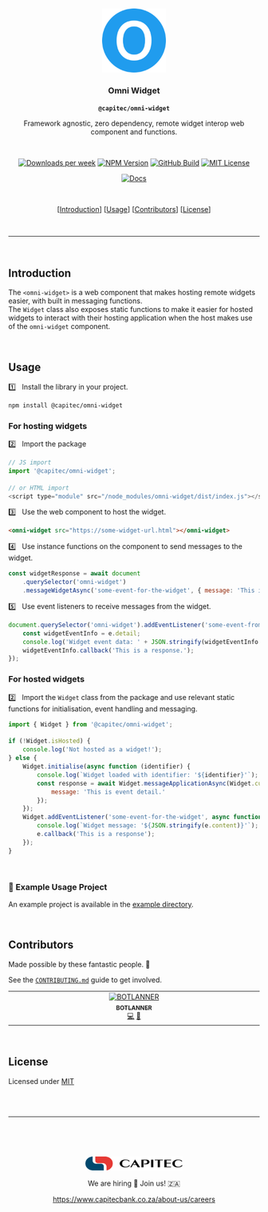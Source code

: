 <br>

<p align="center"><img src="./docs/logos/omni.png" width="128" height="128"/></p>

<h3 align="center">Omni Widget</h3>
<p align="center"><strong><code>@capitec/omni-widget</code></strong></p>
<p align="center">Framework agnostic, zero dependency, remote widget interop web component and functions.</p>

<br />

<p align="center">
	<a href="https://npmcharts.com/compare/@capitec/omni-widget?minimal=true"><img alt="Downloads per week" src="https://img.shields.io/npm/dw/@capitec/omni-widget.svg" height="20"/></a>
	<a href="https://www.npmjs.com/package/@capitec/omni-widget"><img alt="NPM Version" src="https://img.shields.io/npm/v/@capitec/omni-widget.svg" height="20"/></a>
	<a href="https://github.com/capitec/omni-widget/actions/workflows/build.yml"><img alt="GitHub Build" src="https://github.com/capitec/omni-widget/actions/workflows/build.yml/badge.svg" height="20"/></a>
	<a href="https://github.com/capitec/omni-widget/blob/develop/LICENSE"><img alt="MIT License" src="https://img.shields.io/github/license/capitec/omni-widget" height="20"/></a>
</p>
<p align="center">
	<a href="https://capitec.github.io/open-source/docs/omni-widget"><img alt="Docs" src="https://img.shields.io/static/v1?label=docs&message=capitec.github.io/open-source&color=blue&style=flat-square" /></a>
</p>

<br/>

<p align="center">
	[<a href="#introduction">Introduction</a>]
	[<a href="#usage">Usage</a>]
	[<a href="#contributors">Contributors</a>]
	[<a href="#license">License</a>]
</p>

<br/>

---

<br />

## Introduction

The `<omni-widget>` is a web component that makes hosting remote widgets easier, with built in messaging functions.
<br/>
The `Widget` class also exposes static functions to make it easier for hosted widgets to interact with their hosting application when the host makes use of the `omni-widget` component.

<br />

## Usage

1️⃣ &nbsp; Install the library in your project.

```bash
npm install @capitec/omni-widget
```

### For hosting widgets

2️⃣ &nbsp; Import the package

```js
// JS import
import '@capitec/omni-widget';

// or HTML import
<script type="module" src="/node_modules/omni-widget/dist/index.js"></script>;
```

3️⃣ &nbsp; Use the web component to host the widget.

```html
<omni-widget src="https://some-widget-url.html"></omni-widget>
```

4️⃣ &nbsp; Use instance functions on the component to send messages to the widget.

```js
const widgetResponse = await document
    .querySelector('omni-widget')
    .messageWidgetAsync('some-event-for-the-widget', { message: 'This is event detail.' });
```

5️⃣ &nbsp; Use event listeners to receive messages from the widget.

```js
document.querySelector('omni-widget').addEventListener('some-event-from-the-widget', function (e) {
    const widgetEventInfo = e.detail;
    console.log('Widget event data: ' + JSON.stringify(widgetEventInfo.content));
    widgetEventInfo.callback('This is a response.');
});
```

### For hosted widgets

2️⃣ &nbsp; Import the `Widget` class from the package and use relevant static functions for initialisation, event handling and messaging.

```js
import { Widget } from '@capitec/omni-widget';

if (!Widget.isHosted) {
    console.log('Not hosted as a widget!');
} else {
    Widget.initialise(async function (identifier) {
        console.log(`Widget loaded with identifier: '${identifier}'`);
        const response = await Widget.messageApplicationAsync(Widget.currentIdentifier, 'some-event-from-the-widget', {
            message: 'This is event detail.'
        });
    });
    Widget.addEventListener('some-event-for-the-widget', async function (e) {
        console.log(`Widget message: '${JSON.stringify(e.content)}'`);
        e.callback('This is a response');
    });
}
```

<br>

### 🚩 Example Usage Project

An example project is available in the [example directory](https://github.com/capitec/omni-widget/tree/develop/example).

<br>

## Contributors

Made possible by these fantastic people. 💖

See the [`CONTRIBUTING.md`](./CONTRIBUTING.md) guide to get involved.

<!-- ALL-CONTRIBUTORS-LIST:START - Do not remove or modify this section -->
<!-- prettier-ignore-start -->
<!-- markdownlint-disable -->
<table>
  <tbody>
    <tr>
      <td align="center" valign="top" width="14.28%"><a href="https://github.com/BOTLANNER"><img src="https://avatars.githubusercontent.com/u/16349308?v=4?s=100" width="100px;" alt="BOTLANNER"/><br /><sub><b>BOTLANNER</b></sub></a><br /><a href="https://github.com/capitec/omni-widget/commits?author=BOTLANNER" title="Code">💻</a> <a href="#tool-BOTLANNER" title="Tools">🔧</a></td>
    </tr>
  </tbody>
</table>

<!-- markdownlint-restore -->
<!-- prettier-ignore-end -->

<!-- ALL-CONTRIBUTORS-LIST:END -->

<br>

## License

Licensed under [MIT](LICENSE)

<br>
<br>
<hr>
<br>
<br>
<br>
<p align="center">
    <picture>
        <source media="(prefers-color-scheme: dark)" srcset="./docs/logos/capitec-logo-white.svg">
        <img alt="Capitec Logo" src="./docs/logos/capitec-logo-color.svg" height="28">
    </picture>
</p>
<p align="center">We are hiring 🤝 Join us! 🇿🇦</p>
<p align="center">
    <a href="https://www.capitecbank.co.za/about-us/careers">https://www.capitecbank.co.za/about-us/careers</a>
</p>

<br>
<br>
